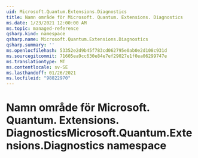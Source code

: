 ```yaml
---
uid: Microsoft.Quantum.Extensions.Diagnostics
title: Namn område för Microsoft. Quantum. Extensions. Diagnostics
ms.date: 1/23/2021 12:00:00 AM
ms.topic: managed-reference
qsharp.kind: namespace
qsharp.name: Microsoft.Quantum.Extensions.Diagnostics
qsharp.summary: ''
ms.openlocfilehash: 53352e2d9b45f783cd062795e0ab0e2d108c931d
ms.sourcegitcommit: 71605ea9cc630e84e7ef29027e1f0ea06299747e
ms.translationtype: MT
ms.contentlocale: sv-SE
ms.lasthandoff: 01/26/2021
ms.locfileid: "98822970"
---
```

# <a name="microsoftquantumextensionsdiagnostics-namespace"></a><span data-ttu-id="32a38-102">Namn område för Microsoft. Quantum. Extensions. Diagnostics</span><span class="sxs-lookup"><span data-stu-id="32a38-102">Microsoft.Quantum.Extensions.Diagnostics namespace</span></span>




